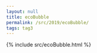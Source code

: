 ```yaml
---
layout: null
title: ecoBubble
permalink: /src/2019/ecoBubble/
tags: tag3
---
```

{% include src/ecoBubble.html %}